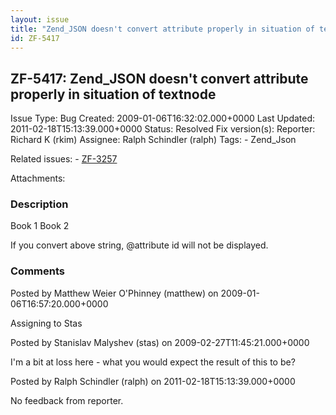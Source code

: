 ```yaml
---
layout: issue
title: "Zend_JSON doesn't convert attribute properly in situation of textnode"
id: ZF-5417
---
```


ZF-5417: Zend\_JSON doesn't convert attribute properly in situation of textnode
-------------------------------------------------------------------------------

 Issue Type: Bug Created: 2009-01-06T16:32:02.000+0000 Last Updated: 2011-02-18T15:13:39.000+0000 Status: Resolved Fix version(s): 
 Reporter:  Richard K (rkim)  Assignee:  Ralph Schindler (ralph)  Tags: - Zend\_Json
 
 Related issues: - [ZF-3257](/issues/browse/ZF-3257)
 
 Attachments: 
### Description

<?xml version="1.0" encoding="UTF-8"?> Book 1 Book 2

If you convert above string, @attribute id will not be displayed.

 

 

### Comments

Posted by Matthew Weier O'Phinney (matthew) on 2009-01-06T16:57:20.000+0000

Assigning to Stas

 

 

Posted by Stanislav Malyshev (stas) on 2009-02-27T11:45:21.000+0000

I'm a bit at loss here - what you would expect the result of this to be?

 

 

Posted by Ralph Schindler (ralph) on 2011-02-18T15:13:39.000+0000

No feedback from reporter.

 

 